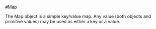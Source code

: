 #Map

The Map object is a simple key/value map. Any value (both objects and primitive values) may be used as either a key or a value.